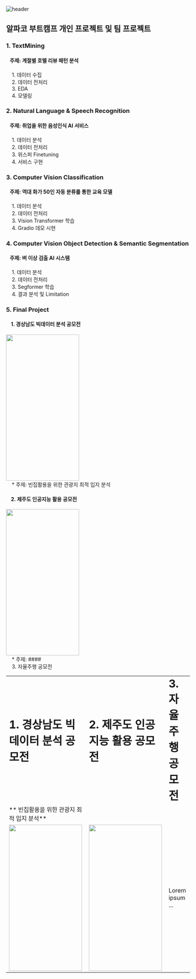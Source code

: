 ![header](https://capsule-render.vercel.app/api?type=waving&text=Alpaco%20Bootcamp!&color=0001fe&fontColor=000000&animation=blinking)

## 알파코 부트캠프 개인 프로젝트 및 팀 프로젝트

### 1. TextMining
   #### &nbsp;&nbsp;&nbsp;주제: 계절별 호텔 리뷰 패턴 분석
   &nbsp;&nbsp;&nbsp; 1. 데이터 수집
   <br />&nbsp;&nbsp;&nbsp; 2. 데이터 전처리
   <br />&nbsp;&nbsp;&nbsp; 3. EDA
   <br />&nbsp;&nbsp;&nbsp; 4. 모델링

### 2. Natural Language & Speech Recognition
   #### &nbsp;&nbsp;&nbsp;주제: 취업을 위한 음성인식 AI 서비스
&nbsp;&nbsp;&nbsp; 1. 데이터 분석
<br />&nbsp;&nbsp;&nbsp; 2. 데이터 전처리
<br />&nbsp;&nbsp;&nbsp; 3. 위스퍼 Finetuning
<br />&nbsp;&nbsp;&nbsp; 4. 서비스 구현
### 3. Computer Vision Classification
   #### &nbsp;&nbsp;&nbsp;주제: 역대 화가 50인 자동 분류를 통한 교육 모델
   &nbsp;&nbsp;&nbsp; 1. 데이터 분석
  <br />&nbsp;&nbsp;&nbsp; 2. 데이터 전처리
  <br />&nbsp;&nbsp;&nbsp; 3. Vision Transformer 학습
  <br />&nbsp;&nbsp;&nbsp; 4. Gradio 데모 시현
     
### 4. Computer Vision Object Detection & Semantic Segmentation
   #### &nbsp;&nbsp;&nbsp;주제: 벼 이상 검출 AI 시스템
   &nbsp;&nbsp;&nbsp; 1. 데이터 분석
   <br />&nbsp;&nbsp;&nbsp; 2. 데이터 전처리
   <br />&nbsp;&nbsp;&nbsp; 3. Segformer 학습
   <br />&nbsp;&nbsp;&nbsp; 4. 결과 분석 및 Limitation
   
### 5. Final Project
   #### &nbsp;&nbsp;&nbsp; 1. 경상남도 빅데이터 분석 공모전
   <img src ="https://github.com/user-attachments/assets/6c56056f-4c25-46a8-8813-d7791e4392ac" width="200" height="400"/>
   <br />&nbsp;&nbsp;&nbsp; * 주제: 빈집활용을 위한 관광지 최적 입지 분석
   
   #### &nbsp;&nbsp;&nbsp; 2. 제주도 인공지능 활용 공모전
   <img src ="https://github.com/user-attachments/assets/2dacbfeb-6a6e-4c40-ad0f-4de428d8855d"  width="200" height="400"/>
   <br />&nbsp;&nbsp;&nbsp; * 주제:
   #### <br />&nbsp;&nbsp;&nbsp; 3. 자율주행 공모전
<table border="0">
 <tr>
    <td><b style="font-size:30px">1. 경상남도 빅데이터 분석 공모전</b></td>
    <td><b style="font-size:30px">2. 제주도 인공지능 활용 공모전</b></td>
    <td><b style="font-size:30px">3. 자율주행 공모전</b></td>
 </tr>
    <tr>
    <td>  ** 빈집활용을 위한 관광지 최적 입지 분석**
    </td>
    <td></td>
    <td></td>
 </tr>
 <tr>
    <td><img src ="https://github.com/user-attachments/assets/6c56056f-4c25-46a8-8813-d7791e4392ac" width="200" height="400"/>
    </td>
    <td><img src ="https://github.com/user-attachments/assets/2dacbfeb-6a6e-4c40-ad0f-4de428d8855d"  width="200" height="400"/></td>
    <td>Lorem ipsum ...</td>
 </tr>
</table>
